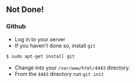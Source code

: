 ## Not Done!

### Github

- Log in to your server
- If you haven't done so, install `git`

```bash
$ sudo apt-get install git
```

- Change into your `/var/www/html/4443` directory.
- From the `4443` directory run `git init`



